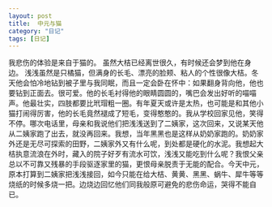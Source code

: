 ```yaml
---
layout: post
title:  中元与猫
category: "日记"
tags: [日记]
---
```

我悲伤的体验是来自于猫的。
虽然大桔已经离世很久，有时候还会梦到他在身边。
浅浅虽然是只橘猫，但满身的长毛、漂亮的脸颊、粘人的个性很像大桔。冬天他会怕冷地钻到被子里与我同眠，而且一定会卧在怀中：如果翻身背向他，他也要钻到正面去。很可爱。他的长毛衬得他的眼睛圆圆的，嘴巴会发出好听的喵喵声。他最壮实，四肢都要比玳瑁粗一圈。有年夏天或许是太热，也可能是和其他小猫打闹得厉害，他的长毛竟然褪成了短毛，变得憨憨的。我从学校回家见他，笑得不停。哪次电话里，母亲和我说他们把浅浅送到了二姨家，这次回来，又说某天他从二姨家跑了出去，就没再回来。我想，当年黑黑也是这样从奶奶家跑的。奶奶家外还是无尽可探索的田野，二姨家外又有什么呢，到处都是硬化的水泥。我想起大桔执意流浪在外时，藏入的院子好歹有流水可饮，浅浅又能吃到什么呢？我恨父亲总以不可靠又残暴的手段驱逐家里的猫，更恨母亲脱责于无能的配合。今天中元，原本打算到二姨家把浅浅接回，如今只能在给大桔、黄黄、黑黑、蜗牛、犀牛等等烧纸的时候多烧一把。边烧边回忆他们同我般原可避免的悲伤命运，哭得不能自已。